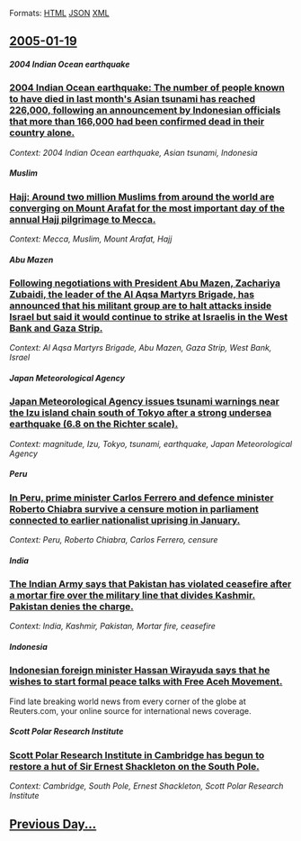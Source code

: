 
Formats: [HTML](2005/01/19/index.html)  [JSON](2005/01/19/index.json)  [XML](2005/01/19/index.xml)  

## [2005-01-19](/news/2005/01/19/index.md)

##### 2004 Indian Ocean earthquake
### [ 2004 Indian Ocean earthquake: The number of people known to have died in last month's Asian tsunami has reached 226,000, following an announcement by Indonesian officials that more than 166,000 had been confirmed dead in their country alone. ](/news/2005/01/19/2004-indian-ocean-earthquake-the-number-of-people-known-to-have-died-in-last-month-s-asian-tsunami-has-reached-226-000-following-an-annou.md)
_Context: 2004 Indian Ocean earthquake, Asian tsunami, Indonesia_

##### Muslim
### [ Hajj: Around two million Muslims from around the world are converging on Mount Arafat for the most important day of the annual Hajj pilgrimage to Mecca. ](/news/2005/01/19/hajj-around-two-million-muslims-from-around-the-world-are-converging-on-mount-arafat-for-the-most-important-day-of-the-annual-hajj-pilgrim.md)
_Context: Mecca, Muslim, Mount Arafat, Hajj_

##### Abu Mazen
### [ Following negotiations with President Abu Mazen, Zachariya Zubaidi, the leader of the Al Aqsa Martyrs Brigade, has announced that his militant group are to halt attacks inside Israel but said it would continue to strike at Israelis in the West Bank and Gaza Strip. ](/news/2005/01/19/following-negotiations-with-president-abu-mazen-zachariya-zubaidi-the-leader-of-the-al-aqsa-martyrs-brigade-has-announced-that-his-milit.md)
_Context: Al Aqsa Martyrs Brigade, Abu Mazen, Gaza Strip, West Bank, Israel_

##### Japan Meteorological Agency
### [ Japan Meteorological Agency issues tsunami warnings near the Izu island chain south of Tokyo after a strong undersea earthquake (6.8 on the Richter scale). ](/news/2005/01/19/japan-meteorological-agency-issues-tsunami-warnings-near-the-izu-island-chain-south-of-tokyo-after-a-strong-undersea-earthquake-6-8-on-the.md)
_Context: magnitude, Izu, Tokyo, tsunami, earthquake, Japan Meteorological Agency_

##### Peru
### [ In Peru, prime minister Carlos Ferrero and defence minister Roberto Chiabra survive a censure motion in parliament connected to earlier nationalist uprising in January. ](/news/2005/01/19/in-peru-prime-minister-carlos-ferrero-and-defence-minister-roberto-chiabra-survive-a-censure-motion-in-parliament-connected-to-earlier-nat.md)
_Context: Peru, Roberto Chiabra, Carlos Ferrero, censure_

##### India
### [ The Indian Army says that Pakistan has violated ceasefire after a mortar fire over the military line that divides Kashmir. Pakistan denies the charge. ](/news/2005/01/19/the-indian-army-says-that-pakistan-has-violated-ceasefire-after-a-mortar-fire-over-the-military-line-that-divides-kashmir-pakistan-denies.md)
_Context: India, Kashmir, Pakistan, Mortar fire, ceasefire_

##### Indonesia
### [ Indonesian foreign minister Hassan Wirayuda says that he wishes to start formal peace talks with Free Aceh Movement. ](/news/2005/01/19/indonesian-foreign-minister-hassan-wirayuda-says-that-he-wishes-to-start-formal-peace-talks-with-free-aceh-movement.md)
Find late breaking world news from every corner of the globe at Reuters.com, your online source for international news coverage.

##### Scott Polar Research Institute
### [ Scott Polar Research Institute in Cambridge has begun to restore a hut of Sir Ernest Shackleton on the South Pole. ](/news/2005/01/19/scott-polar-research-institute-in-cambridge-has-begun-to-restore-a-hut-of-sir-ernest-shackleton-on-the-south-pole.md)
_Context: Cambridge, South Pole, Ernest Shackleton, Scott Polar Research Institute_

## [Previous Day...](/news/2005/01/18/index.md)


